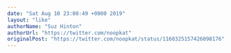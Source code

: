 ```yaml
---
date: "Sat Aug 10 23:00:49 +0000 2019"
layout: "like"
authorName: "Suz Hinton"
authorUrl: "https://twitter.com/noopkat"
originalPost: "https://twitter.com/noopkat/status/1160325157426098176"
---
```


